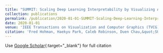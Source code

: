 ```yaml
---
title: "SUMMIT: Scaling Deep Learning Interpretability by Visualizing Activation and Attribution Summarizations"
collection: publications
permalink: /publication/2020-01-01-SUMMIT-Scaling-Deep-Learning-Interpretability-by-Visualizing-Activation-and-Attribution-Summarizations
date: 2020-01-01
venue: 'IEEE Transactions on Visualization and Computer Graphics (TVCG)'
citation: 'Fred Hohman, Haekyu Park, Caleb Robinson, Duen Chau,&quot;SUMMIT: Scaling Deep Learning Interpretability by Visualizing Activation and Attribution Summarizations.&quot; IEEE Transactions on Visualization and Computer Graphics (TVCG), 2020.'
---
```

Use [Google Scholar](https://scholar.google.com/scholar?q=SUMMIT:+Scaling+Deep+Learning+Interpretability+by+Visualizing+Activation+and+Attribution+Summarizations){:target="_blank"} for full citation